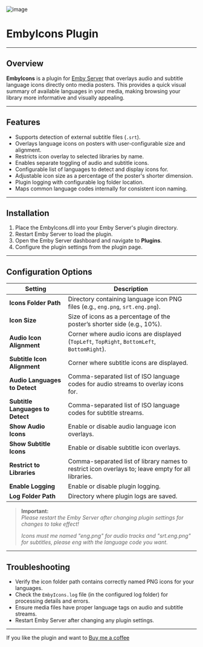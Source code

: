 ![image](https://github.com/user-attachments/assets/90ed1d7b-e0ed-46c6-94f4-4ffdd47aa9db)

# EmbyIcons Plugin

---

## Overview

**EmbyIcons** is a plugin for [Emby Server](https://emby.media/) that overlays audio and subtitle language icons directly onto media posters. This provides a quick visual summary of available languages in your media, making browsing your library more informative and visually appealing.

---

## Features

- Supports detection of external subtitle files (`.srt`).
- Overlays language icons on posters with user-configurable size and alignment.
- Restricts icon overlay to selected libraries by name.
- Enables separate toggling of audio and subtitle icons.
- Configurable list of languages to detect and display icons for.
- Adjustable icon size as a percentage of the poster's shorter dimension.
- Plugin logging with configurable log folder location.
- Maps common language codes internally for consistent icon naming.

---

## Installation

1. Place the EmbyIcons.dll into your Emby Server's plugin directory.
2. Restart Emby Server to load the plugin.
3. Open the Emby Server dashboard and navigate to **Plugins**.
4. Configure the plugin settings from the plugin page.

---

## Configuration Options

| Setting                      | Description                                                                                          |
|------------------------------|--------------------------------------------------------------------------------------------------|
| **Icons Folder Path**         | Directory containing language icon PNG files (e.g., `eng.png`, `srt.eng.png`).                    |
| **Icon Size**                 | Size of icons as a percentage of the poster’s shorter side (e.g., 10%).                           |
| **Audio Icon Alignment**      | Corner where audio icons are displayed (`TopLeft`, `TopRight`, `BottomLeft`, `BottomRight`).      |
| **Subtitle Icon Alignment**   | Corner where subtitle icons are displayed.                                                        |
| **Audio Languages to Detect** | Comma-separated list of ISO language codes for audio streams to overlay icons for.                |
| **Subtitle Languages to Detect** | Comma-separated list of ISO language codes for subtitle streams.                              |
| **Show Audio Icons**          | Enable or disable audio language icon overlays.                                                   |
| **Show Subtitle Icons**       | Enable or disable subtitle icon overlays.                                                        |
| **Restrict to Libraries**     | Comma-separated list of library names to restrict icon overlays to; leave empty for all libraries.|
| **Enable Logging**            | Enable or disable plugin logging.                                                                 |
| **Log Folder Path**           | Directory where plugin logs are saved.                                                            |

> **Important:**  
> _Please restart the Emby Server after changing plugin settings for changes to take effect!_
> 
> _Icons must me named "eng.png" for audio tracks and "srt.eng.png" for subtitles, please eng with the language code you want._

---

## Troubleshooting

- Verify the icon folder path contains correctly named PNG icons for your languages.  
- Check the `EmbyIcons.log` file (in the configured log folder) for processing details and errors.  
- Ensure media files have proper language tags on audio and subtitle streams.  
- Restart Emby Server after changing any plugin settings.

---

If you like the plugin and want to [Buy me a coffee](https://www.paypal.com/donate/?hosted_button_id=KEXBXYM4KFPE8)

